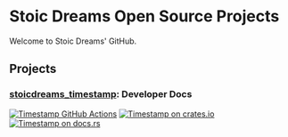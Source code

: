 # Stoic Dreams Open Source Projects

Welcome to Stoic Dreams' GitHub.

## Projects

### [stoicdreams_timestamp](https://docs.rs/stoicdreams_timestamp): Developer Docs

[![Timestamp GitHub Actions][gh-image]][gh-checks]
[![Timestamp on crates.io][cratesio-image]][cratesio]
[![Timestamp on docs.rs][docsrs-image]][docsrs]

[gh-image]: https://github.com/stoicdreams/timestamp/actions/workflows/deploy.yml/badge.svg
[gh-checks]: https://github.com/stoicdreams/timestamp/actions?query=branch%3Amain
[cratesio-image]: https://img.shields.io/crates/v/stoicdreams_timestamp.svg
[cratesio]: https://crates.io/crates/stoicdreams_timestamp
[docsrs-image]: https://docs.rs/stoicdreams_timestamp/badge.svg
[docsrs]: https://docs.rs/stoicdreams_timestamp

